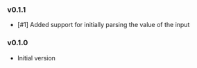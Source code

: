 ### v0.1.1

- [#1] Added support for initially parsing the value of the input

### v0.1.0

- Initial version
